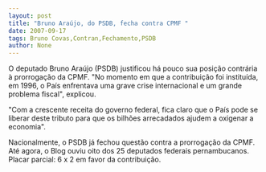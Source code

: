 ```yaml
---
layout: post
title: "Bruno Araújo, do PSDB, fecha contra CPMF "
date: 2007-09-17
tags: Bruno Covas,Contran,Fechamento,PSDB
author: None
---
```

O deputado Bruno Ara&uacute;jo (PSDB) justificou h&aacute; pouco sua posi&ccedil;&atilde;o contr&aacute;ria &agrave; prorroga&ccedil;&atilde;o da CPMF. &quot;No momento em que a contribui&ccedil;&atilde;o foi institu&iacute;da, em 1996, o Pa&iacute;s enfrentava uma grave crise internacional e um grande problema fiscal&quot;, explicou. 

&quot;Com a crescente receita do governo federal, fica claro que o Pa&iacute;s pode se liberar deste tributo para que os bilh&otilde;es arrecadados ajudem a oxigenar a economia&quot;. 

Nacionalmente, o PSDB j&aacute; fechou quest&atilde;o contra a prorroga&ccedil;&atilde;o da CPMF. At&eacute; agora, o Blog ouviu oito dos 25 deputados federais pernambucanos. Placar parcial: 6 x 2 em favor da contribui&ccedil;&atilde;o. 